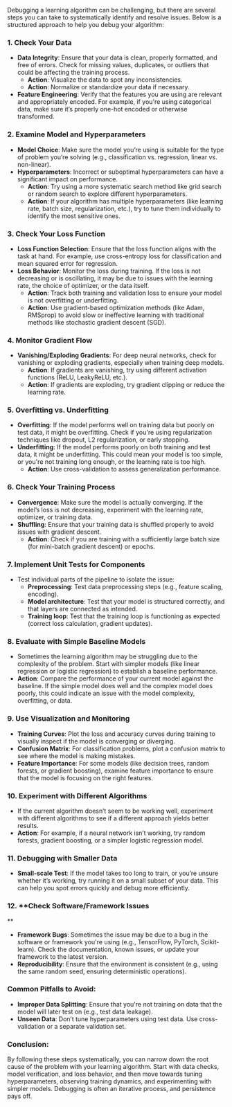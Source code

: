 Debugging a learning algorithm can be challenging, but there are several steps you can take to systematically identify and resolve issues. Below is a structured approach to help you debug your algorithm:

### 1. **Check Your Data**

   - **Data Integrity**: Ensure that your data is clean, properly formatted, and free of errors. Check for missing values, duplicates, or outliers that could be affecting the training process.
     - **Action**: Visualize the data to spot any inconsistencies.
     - **Action**: Normalize or standardize your data if necessary.
   - **Feature Engineering**: Verify that the features you are using are relevant and appropriately encoded. For example, if you're using categorical data, make sure it’s properly one-hot encoded or otherwise transformed.

### 2. **Examine Model and Hyperparameters**

   - **Model Choice**: Make sure the model you’re using is suitable for the type of problem you’re solving (e.g., classification vs. regression, linear vs. non-linear).
   - **Hyperparameters**: Incorrect or suboptimal hyperparameters can have a significant impact on performance.
     - **Action**: Try using a more systematic search method like grid search or random search to explore different hyperparameters.
     - **Action**: If your algorithm has multiple hyperparameters (like learning rate, batch size, regularization, etc.), try to tune them individually to identify the most sensitive ones.

### 3. **Check Your Loss Function**

   - **Loss Function Selection**: Ensure that the loss function aligns with the task at hand. For example, use cross-entropy loss for classification and mean squared error for regression.
   - **Loss Behavior**: Monitor the loss during training. If the loss is not decreasing or is oscillating, it may be due to issues with the learning rate, the choice of optimizer, or the data itself.
     - **Action**: Track both training and validation loss to ensure your model is not overfitting or underfitting.
     - **Action**: Use gradient-based optimization methods (like Adam, RMSprop) to avoid slow or ineffective learning with traditional methods like stochastic gradient descent (SGD).

### 4. **Monitor Gradient Flow**

   - **Vanishing/Exploding Gradients**: For deep neural networks, check for vanishing or exploding gradients, especially when training deep models.
     - **Action**: If gradients are vanishing, try using different activation functions (ReLU, LeakyReLU, etc.).
     - **Action**: If gradients are exploding, try gradient clipping or reduce the learning rate.

### 5. **Overfitting vs. Underfitting**

   - **Overfitting**: If the model performs well on training data but poorly on test data, it might be overfitting. Check if you're using regularization techniques like dropout, L2 regularization, or early stopping.
   - **Underfitting**: If the model performs poorly on both training and test data, it might be underfitting. This could mean your model is too simple, or you're not training long enough, or the learning rate is too high.
     - **Action**: Use cross-validation to assess generalization performance.

### 6. **Check Your Training Process**

   - **Convergence**: Make sure the model is actually converging. If the model’s loss is not decreasing, experiment with the learning rate, optimizer, or training data.
   - **Shuffling**: Ensure that your training data is shuffled properly to avoid issues with gradient descent.
     - **Action**: Check if you are training with a sufficiently large batch size (for mini-batch gradient descent) or epochs.

### 7. **Implement Unit Tests for Components**

   - Test individual parts of the pipeline to isolate the issue:
     - **Preprocessing**: Test data preprocessing steps (e.g., feature scaling, encoding).
     - **Model architecture**: Test that your model is structured correctly, and that layers are connected as intended.
     - **Training loop**: Test that the training loop is functioning as expected (correct loss calculation, gradient updates).

### 8. **Evaluate with Simple Baseline Models**

   - Sometimes the learning algorithm may be struggling due to the complexity of the problem. Start with simpler models (like linear regression or logistic regression) to establish a baseline performance.
   - **Action**: Compare the performance of your current model against the baseline. If the simple model does well and the complex model does poorly, this could indicate an issue with the model complexity, overfitting, or data.

### 9. **Use Visualization and Monitoring**

   - **Training Curves**: Plot the loss and accuracy curves during training to visually inspect if the model is converging or diverging.
   - **Confusion Matrix**: For classification problems, plot a confusion matrix to see where the model is making mistakes.
   - **Feature Importance**: For some models (like decision trees, random forests, or gradient boosting), examine feature importance to ensure that the model is focusing on the right features.

### 10. **Experiment with Different Algorithms**

   - If the current algorithm doesn’t seem to be working well, experiment with different algorithms to see if a different approach yields better results.
   - **Action**: For example, if a neural network isn’t working, try random forests, gradient boosting, or a simpler logistic regression model.

### 11. **Debugging with Smaller Data**

   - **Small-scale Test**: If the model takes too long to train, or you’re unsure whether it’s working, try running it on a small subset of your data. This can help you spot errors quickly and debug more efficiently.

### 12. **Check Software/Framework Issues
**
   - **Framework Bugs**: Sometimes the issue may be due to a bug in the software or framework you're using (e.g., TensorFlow, PyTorch, Scikit-learn). Check the documentation, known issues, or update your framework to the latest version.
   - **Reproducibility**: Ensure that the environment is consistent (e.g., using the same random seed, ensuring deterministic operations).

### Common Pitfalls to Avoid:

   - **Improper Data Splitting**: Ensure that you're not training on data that the model will later test on (e.g., test data leakage).
   - **Unseen Data**: Don’t tune hyperparameters using test data. Use cross-validation or a separate validation set.

### Conclusion:

By following these steps systematically, you can narrow down the root cause of the problem with your learning algorithm. Start with data checks, model verification, and loss behavior, and then move towards tuning hyperparameters, observing training dynamics, and experimenting with simpler models. Debugging is often an iterative process, and persistence pays off.
